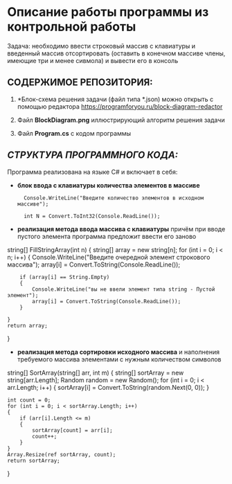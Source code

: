 # Описание работы программы из контрольной работы

Задача: необходимо ввести строковый массив с клавиатуры и введенный массив отсортировать (оставить в конечном массиве члены, имеющие три и менее сивмола) и вывести его в консоль

## **СОДЕРЖИМОЕ РЕПОЗИТОРИЯ:**



1. *Блок-схема решения задачи (файл типа *.json) можно открыть с помощью редактора https://programforyou.ru/block-diagram-redactor

2. Файл **BlockDiagram.png** иллюстрирующий алгоритм решения задачи 

3. Файл **Program.cs** с кодом программы

## *СТРУКТУРА ПРОГРАММНОГО КОДА:*
Программа реализована на языке С# и включает в себя:
* **блок ввода с клавиатуры количества элементов в массиве**

        Console.WriteLine("Введите количество элементов в исходном массиве");

        int N = Convert.ToInt32(Console.ReadLine());

* **реализация метода ввода массива с клавиатуры** причём при вводе пустого элемента программа предложит ввести его заново

string[] FillStringArray(int n)
{
    string[] array = new string[n];
    for (int i = 0; i < n; i++)
    {
        Console.WriteLine("Введите очередной элемент строкового массива");
        array[i] = Convert.ToString(Console.ReadLine());

        if (array[i] == String.Empty)
        {
            Console.WriteLine("вы не ввели элемент типа string - Пустой элемент");
            array[i] = Convert.ToString(Console.ReadLine());
        }

    }
    return array;
}

* **реализация метода сортировки исходного массива** и наполнения требуемого массива элементами с нужным количеством символов


string[] SortArray(string[] arr, int m)
{
    string[] sortArray = new string[arr.Length];
    Random random = new Random();
    for (int i = 0; i < arr.Length; i++)
    {
        sortArray[i] = Convert.ToString(random.Next(0, 0));
    }

    int count = 0;
    for (int i = 0; i < sortArray.Length; i++)
    {
        if (arr[i].Length <= m)
        {
            sortArray[count] = arr[i];
            count++;
        }
    }
    Array.Resize(ref sortArray, count);
    return sortArray;
}
